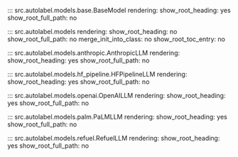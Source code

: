 ::: src.autolabel.models.base.BaseModel
    rendering:
        show_root_heading: yes
        show_root_full_path: no

::: src.autolabel.models
    rendering:
        show_root_heading: no
        show_root_full_path: no
        merge_init_into_class: no
        show_root_toc_entry: no

::: src.autolabel.models.anthropic.AnthropicLLM
    rendering:
        show_root_heading: yes
        show_root_full_path: no

::: src.autolabel.models.hf_pipeline.HFPipelineLLM
    rendering:
        show_root_heading: yes
        show_root_full_path: no

::: src.autolabel.models.openai.OpenAILLM
    rendering:
        show_root_heading: yes
        show_root_full_path: no

::: src.autolabel.models.palm.PaLMLLM
    rendering:
        show_root_heading: yes
        show_root_full_path: no

::: src.autolabel.models.refuel.RefuelLLM
    rendering:
        show_root_heading: yes
        show_root_full_path: no